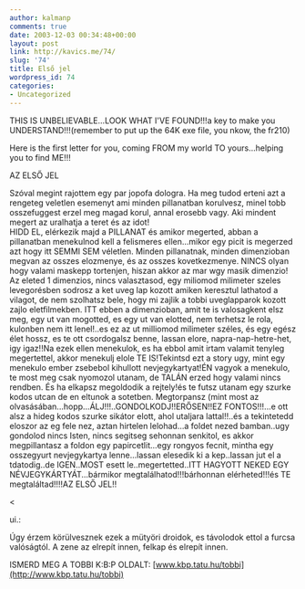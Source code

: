 ```yaml
---
author: kalmanp
comments: true
date: 2003-12-03 00:34:48+00:00
layout: post
link: http://kavics.me/74/
slug: '74'
title: Első jel
wordpress_id: 74
categories:
- Uncategorized
---
```


THIS IS UNBELIEVABLE...LOOK WHAT I'VE FOUND!!!a key to make you UNDERSTAND!!!(remember to put up the 64K exe file, you nkow, the fr210)




Here is the first letter for you, coming FROM my world TO yours...helping you to find ME!!!




>




AZ ELSŐ JEL




Szóval megint rajottem egy par jopofa dologra. Ha meg tudod erteni azt a rengeteg veletlen esemenyt ami minden pillanatban korulvesz, minel tobb osszefuggest erzel meg magad korul, annal erosebb vagy. Aki mindent megert az uralhatja a teret és az idot!  
HIDD EL, elérkezik majd a PILLANAT és amikor megerted, abban a pillanatban menekulnod kell a felismeres ellen...mikor egy picit is megerzed azt hogy itt SEMMI SEM véletlen. Minden pillanatnak, minden dimenzioban megvan az osszes elozmenye, és az osszes kovetkezmenye. NINCS olyan hogy valami maskepp tortenjen, hiszan akkor az mar wgy masik dimenzio!  
Az eleted 1 dimenzios, nincs valasztasod, egy miliomod milimeter szeles levegorésben sodrosz a ket uveg lap kozott amiken keresztul lathatod a vilagot, de nem szolhatsz bele, hogy mi zajlik a tobbi uveglapparok kozott zajlo eletfilmekben. ITT ebben a dimenzioban, amit te is valosagkent elsz meg, egy ut van mogotted, es egy ut van elotted, nem terhetsz le rola, kulonben nem itt lenel!..es ez az ut milliomod milimeter széles, és egy egész élet hossz, es te ott csordogalsz benne, lassan elore, napra-nap-hetre-het, igy igaz!!Na ezek ellen menekulok, es ha ebbol amit irtam valamit tenyleg megertettel, akkor menekulj elole TE IS!Tekintsd ezt a story ugy, mint egy menekulo ember zsebebol kihullott nevjegykartyat!ÉN vagyok a menekulo, te most meg csak nyomozol utanam, de TALÁN erzed hogy valami nincs rendben. És ha elkapsz megoldodik a rejtely!és te futsz utanam egy szurke kodos utcan de en eltunok a sotetben. Megtorpansz (mint most az olvasásában...hopp...ÁLJ!!!..GONDOLKODJ!!ERŐSEN!!EZ FONTOS!!!...e ott alsz a hideg kodos szurke sikátor elott, ahol utaljara lattal!!..és a tekintetedd eloszor az eg fele nez, aztan hirtelen lelohad...a foldet nezed bamban..ugy gondolod nincs Isten, nincs segitseg sehonnan senkitol, es akkor megpillantasz a foldon egy papircetlit...egy rongyos fecnit, mintha egy osszegyurt nevjegykartya lenne...lassan elesedik ki a kep..lassan jut el a tdatodig..de IGEN..MOST esett le..megertetted..ITT HAGYOTT NEKED EGY NÉVJEGYKÁRTYÁT...bármikor megtalálhatod!!!bárhonnan elérheted!!!és TE megtaláltad!!!!AZ ELSŐ JEL!!




<







ui.:




Úgy érzem körülvesznek ezek a mütyöri droidok, es távolodok ettol a furcsa valóságtól. A zene az elrepít innen, felkap és elrepít innen. 







ISMERD MEG A TOBBI K:B:P OLDALT: [www.kbp.tatu.hu/tobbi](http://www.kbp.tatu.hu/tobbi)




